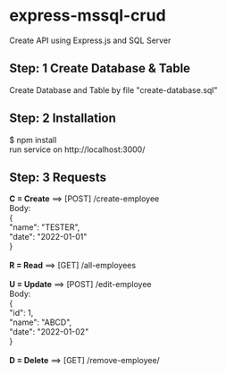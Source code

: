 # express-mssql-crud
Create API using Express.js and SQL Server

## Step: 1 Create Database & Table
Create Database and Table by file "create-database.sql"

## Step: 2 Installation
$ npm install
<br>run service on http://localhost:3000/

## Step: 3 Requests
**C = Create** ==> [POST] /create-employee<br>
Body:<br>
{<br>
  "name": "TESTER",<br>
  "date": "2022-01-01"<br>
}<br>
<br>
**R = Read** ==> [GET] /all-employees<br>
<br>
**U = Update** ==> [POST] /edit-employee<br>
Body:<br>
{<br>
  "id": 1,<br>
  "name": "ABCD",<br>
  "date": "2022-01-02"<br>
}<br>
<br>
**D = Delete** ==> [GET] /remove-employee/<id>
